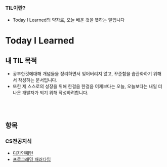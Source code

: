 ### TIL이란?
* Today I Learned의 약자로, 오늘 배운 것을 뜻하는 말입니다

# Today I Learned

## 내 TIL 목적
* 공부한것에대해 개념들을 정리하면서 잊어버리지 않고, 꾸준함을 습관화하기 위해서 작성하는 문서입니다.
* 또한 제 스스로의 성장을 위해 한걸음 한걸음 어제보다는 오늘, 오늘보다는 내일 더 나은 개발자가 되기 위해 작성하려합니다.

<br><br>

## 항목
### CS전공지식
* [디자인패턴](https://github.com/jwsimhj97/TIL/blob/main/CS/CS_disignPattern.md)
* [프로그래밍 패러다임](https://github.com/jwsimhj97/TIL/blob/main/CS/CS_programmingParadigm.md)
